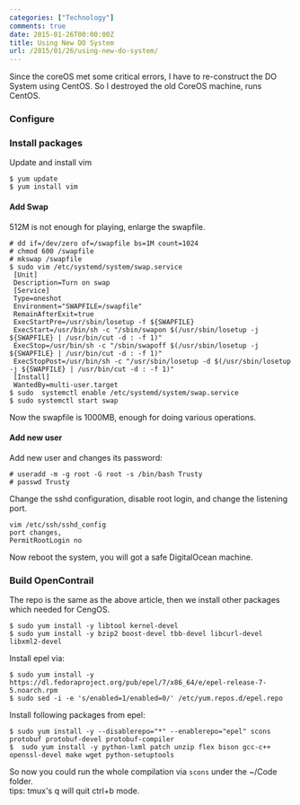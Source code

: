 ```yaml
---
categories: ["Technology"]
comments: true
date: 2015-01-26T00:00:00Z
title: Using New DO System
url: /2015/01/26/using-new-do-system/
---
```


Since the coreOS met some critical errors, I have to re-construct the DO System using CentOS. So I destroyed the old CoreOS machine, runs CentOS.    
### Configure
### Install packages
Update and install vim

```
$ yum update
$ yum install vim

```

#### Add Swap
512M is not enough for playing, enlarge the swapfile.    

```
# dd if=/dev/zero of=/swapfile bs=1M count=1024
# chmod 600 /swapfile
# mkswap /swapfile
$ sudo vim /etc/systemd/system/swap.service
 [Unit]  
 Description=Turn on swap  
 [Service]  
 Type=oneshot  
 Environment="SWAPFILE=/swapfile"
 RemainAfterExit=true  
 ExecStartPre=/usr/sbin/losetup -f ${SWAPFILE}  
 ExecStart=/usr/bin/sh -c "/sbin/swapon $(/usr/sbin/losetup -j ${SWAPFILE} | /usr/bin/cut -d : -f 1)"  
 ExecStop=/usr/bin/sh -c "/sbin/swapoff $(/usr/sbin/losetup -j ${SWAPFILE} | /usr/bin/cut -d : -f 1)"  
 ExecStopPost=/usr/bin/sh -c "/usr/sbin/losetup -d $(/usr/sbin/losetup -j ${SWAPFILE} | /usr/bin/cut -d : -f 1)"  
 [Install]  
 WantedBy=multi-user.target 
$ sudo  systemctl enable /etc/systemd/system/swap.service  
$ sudo systemctl start swap  

```
Now the swapfile is 1000MB, enough for doing various operations.    
#### Add new user
Add new user and changes its password:    

```
# useradd -m -g root -G root -s /bin/bash Trusty
# passwd Trusty

```
Change the sshd configuration, disable root login, and change the listening port.    

```
vim /etc/ssh/sshd_config
port changes, 
PermitRootLogin no

```
Now reboot the system, you will got a safe DigitalOcean machine.    
### Build OpenContrail
The repo is the same as the above article, then we install other packages which needed for CengOS.    

```
$ sudo yum install -y libtool kernel-devel 
$ sudo yum install -y bzip2 boost-devel tbb-devel libcurl-devel libxml2-devel 

```
Install epel via:    

```
$ sudo yum install -y https://dl.fedoraproject.org/pub/epel/7/x86_64/e/epel-release-7-5.noarch.rpm
$ sudo sed -i -e 's/enabled=1/enabled=0/' /etc/yum.repos.d/epel.repo 

```
Install following packages from epel:    

```
$ sudo yum install -y --disablerepo="*" --enablerepo="epel" scons protobuf protobuf-devel protobuf-compiler 
$  sudo yum install -y python-lxml patch unzip flex bison gcc-c++ openssl-devel make wget python-setuptools

```
So now you could run the whole compilation via `scons` under the ~/Code folder.     
tips: tmux's q will quit ctrl+b mode.    
